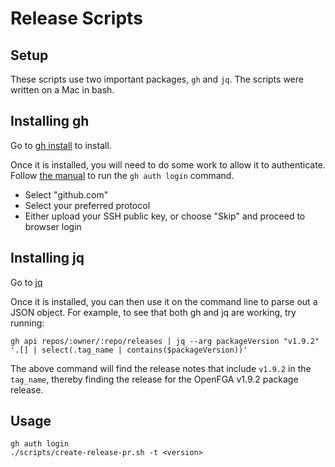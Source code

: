 # Release Scripts
 
## Setup

These scripts use two important packages, `gh` and `jq`. The scripts were written on a Mac in bash.

## Installing gh

Go to [gh install](https://github.com/cli/cli#installation) to install.

Once it is installed, you will need to do some work to allow it to authenticate. Follow [the manual](https://cli.github.com/manual/) to run the `gh auth login` command.

- Select "github.com"
- Select your preferred protocol
- Either upload your SSH public key, or choose "Skip" and proceed to browser login

## Installing jq

Go to [jq](https://stedolan.github.io/jq/download/)

Once it is installed, you can then use it on the command line to parse out a JSON object. For example, to see that both gh and jq are working, try running:

```
gh api repos/:owner/:repo/releases | jq --arg packageVersion "v1.9.2" '.[] | select(.tag_name | contains($packageVersion))'
```

The above command will find the release notes that include `v1.9.2` in the `tag_name`, thereby finding the release for the OpenFGA v1.9.2 package release.

## Usage

```
gh auth login
./scripts/create-release-pr.sh -t <version>
```